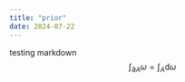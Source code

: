 ```yaml
---
title: "prior"
date: 2024-07-22
---
```


testing markdown $$ \int_{\partial A} \omega = \int_A \mathrm{d}\omega $$
